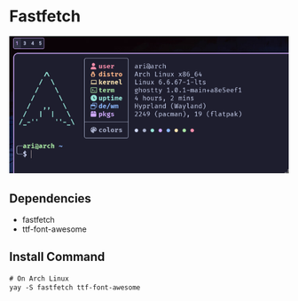 # Fastfetch

![fastfetch](../README-DEPENDENCIES/zsh-fastfetch.png)

## Dependencies

- fastfetch
- ttf-font-awesome

## Install Command

```
# On Arch Linux
yay -S fastfetch ttf-font-awesome
```
